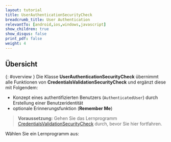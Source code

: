 ```yaml
---
layout: tutorial
title: UserAuthenticationSecurityCheck
breadcrumb_title: User Authentication
relevantTo: [android,ios,windows,javascript]
show_children: true
show_disqus: false
print_pdf: false
weight: 4
---
```

<!-- NLS_CHARSET=UTF-8 -->
## Übersicht
{: #overview }
Die Klasse **UserAuthenticationSecurityCheck** übernimmt alle Funktionen von
**CredentialsValidationSecurityCheck** und ergänzt diese mit Folgendem: 

- Konzept eines authentifizierten Benutzers (`AuthenticatedUser`) durch Erstellung einer Benutzeridentität
- optionale Erinnerungsfunktion (**Remember Me**)

> **Voraussetzung:** Gehen Sie das Lernprogramm [CredentialsValidationSecurityCheck](../credentials-validation) durch, bevor Sie hier fortfahren. 

Wählen Sie ein Lernprogramm aus: 
